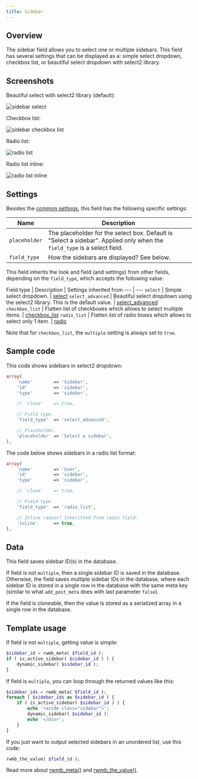 ```yaml
---
title: Sidebar
---
```


## Overview

The sidebar field allows you to select one or multiple sidebars. This field has several settings that can be displayed as a: simple select dropdown, checkbox list, or beautiful select dropdown with select2 library.

## Screenshots

Beautiful select with select2 library (default):

![sidebar select](https://i.imgur.com/VTvvKSR.png)

Checkbox list:

![sidebar checkbox list](https://i.imgur.com/WOcCGA5.png)

Radio list:

![radio list](https://i.imgur.com/jp9BFqE.png)

Radio list inline:

![radio list inline](https://i.imgur.com/KkX2kfQ.png)

## Settings

Besides the [common settings](/field-settings/), this field has the following specific settings:

Name | Description
--- | ---
`placeholder` | The placeholder for the select box. Default is "Select a sidebar". Applied only when the `field_type` is a select field.
`field_type` | How the sidebars are displayed? See below.

This field inherits the look and field (and settings) from other fields, depending on the `field_type`, which accepts the following value:

Field type | Description | Settings inherited from
--- | ---
`select` | Simple select dropdown. | [select](/fields/select/)
`select_advanced` | Beautiful select dropdown using the select2 library. This is the default value. | [select_advanced](/fields/select_advanced/)
`checkbox_list` | Flatten list of checkboxes which allows to select multiple items. | [checkbox_list](/fields/checkbox-list/)
`radio_list` | Flatten list of radio boxes which allows to select only 1 item. | [radio](/fields/radio/)

Note that for `checkbox_list`, the `multiple` setting is always set to `true`.

## Sample code

This code shows sidebars in select2 dropdown:

```php
array(
    'name'        => 'Sidebar',
    'id'          => 'sidebar',
    'type'        => 'sidebar',

    // 'clone'    => true,

    // Field type.
    'field_type'  => 'select_advanced',

    // Placeholder.
    'placeholder' => 'Select a sidebar',
),
```

The code below shows sidebars in a radio list format:

```php
array(
    'name'        => 'User',
    'id'          => 'sidebar',
    'type'        => 'sidebar',

    // 'clone'    => true,

    // Field type.
    'field_type'  => 'radio_list',

    // Inline radios? Inheritted from radio field.
    'inline'      => true,
),
```

## Data

This field saves sidebar ID(s) in the database.

If field is not `multiple`, then a single sidebar ID is saved in the database. Otherwise, the field saves multiple sidebar IDs in the database, where each sidebar ID is stored in a single row in the database with the same meta key (similar to what `add_post_meta` does with last parameter `false`).

If the field is cloneable, then the value is stored as a serialized array in a single row in the database.

## Template usage

If field is not `multiple`, getting value is simple:

```php
$sidebar_id = rwmb_meta( $field_id );
if ( is_active_sidebar( $sidebar_id ) ) {
    dynamic_sidebar( $sidebar_id );
}
```

If field is `multiple`, you can loop through the returned values like this:

```php
$sidebar_ids = rwmb_meta( $field_id );
foreach ( $sidebar_ids as $sidebar_id ) {
    if ( is_active_sidebar( $sidebar_id ) ) {
        echo '<aside class="sidebar">';
        dynamic_sidebar( $sidebar_id );
        echo '</div>';
    }
}
```

If you just want to output selected sidebars in an unordered list, use this code:

```php
rwmb_the_value( $field_id );
```

Read more about [rwmb_meta()](/rwmb-meta/) and [rwmb_the_value()](/rwmb-the-value/).

